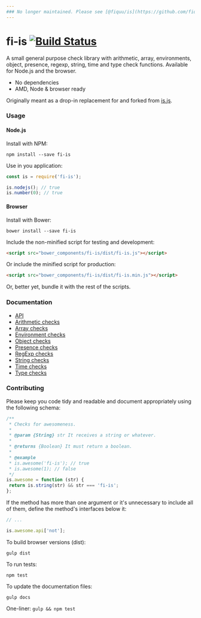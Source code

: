 ```yaml
---
### No longer maintained. Please see [@fiquu/is](https://github.com/fiquu/is).
---
```


# fi-is [![Build Status](https://travis-ci.org/dotstudio-io/fi-is.svg?branch=master)](https://travis-ci.org/dotstudio-io/fi-is)

A small general purpose check library with arithmetic, array, environments, object, presence, regexp, string, time and type check functions. Available for Node.js and the browser.

- No dependencies
- AMD, Node & browser ready

Originally meant as a drop-in replacement for and forked from [is.js](https://github.com/arasatasaygin/is.js).

### Usage
#### Node.js

Install with NPM:
```
npm install --save fi-is
```

Use in you application:
```js
const is = require('fi-is');

is.nodejs(); // true
is.number(0); // true
```

#### Browser
Install with Bower:
```
bower install --save fi-is
```

Include the non-minified script for testing and development:
```html
<script src="bower_components/fi-is/dist/fi-is.js"></script>
```

Or include the minified script for production:
```html
<script src="bower_components/fi-is/dist/fi-is.min.js"></script>
```

Or, better yet, bundle it with the rest of the scripts.

### Documentation
- [API](DOCUMENTATION.md)
- [Arithmetic checks](DOCUMENTATION.md#libarithmeticjs)
- [Array checks](DOCUMENTATION.md#libarrayjs)
- [Environment checks](DOCUMENTATION.md#libenvironmentjs)
- [Object checks](DOCUMENTATION.md#libobjectjs)
- [Presence checks](DOCUMENTATION.md#libpresencejs)
- [RegExp checks](DOCUMENTATION.md#libregexpjs)
- [String checks](DOCUMENTATION.md#libstringjs)
- [Time checks](DOCUMENTATION.md#libtimejs)
- [Type checks](DOCUMENTATION.md#libtypejs)

### Contributing
Please keep you code tidy and readable and document appropriately using the following schema:

```js
/**
 * Checks for awesomeness.
 *
 * @param {String} str It receives a string or whatever.
 *
 * @returns {Boolean} It must return a boolean.
 *
 * @example
 * is.awesome('fi-is'); // true
 * is.awesome(1); // false
 */
is.awesome = function (str) {
 return is.string(str) && str === 'fi-is';
};
```

If the method has more than one argument or it's unnecessary to include all of them, define the method's interfaces below it:

```js
// ...

is.awesome.api['not'];
```

To build browser versions (dist):
```
gulp dist
```

To run tests:
```
npm test
```

To update the documentation files:
```
gulp docs
```

One-liner:
`gulp && npm test`

